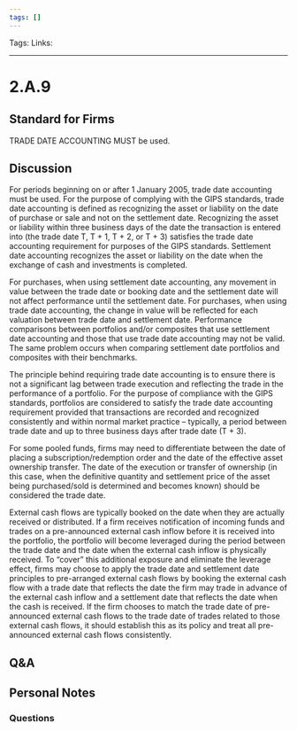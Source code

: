 ```yaml
---
tags: []
---
```

Tags: 
Links: 
___
# 2.A.9
## Standard for Firms
TRADE DATE ACCOUNTING MUST be used.
## Discussion
For periods beginning on or after 1 January 2005, trade date accounting must be used. For the purpose of complying with the GIPS standards, trade date accounting is defined as recognizing the asset or liability on the date of purchase or sale and not on the settlement date. Recognizing the asset or liability within three business days of the date the transaction is entered into (the trade date T, T + 1, T + 2, or T + 3) satisfies the trade date accounting requirement for purposes of the GIPS standards. Settlement date accounting recognizes the asset or liability on the date when the exchange of cash and investments is completed.

For purchases, when using settlement date accounting, any movement in value between the trade date or booking date and the settlement date will not affect performance until the settlement date. For purchases, when using trade date accounting, the change in value will be reflected for each valuation between trade date and settlement date. Performance comparisons between portfolios and/or composites that use settlement date accounting and those that use trade date accounting may not be valid. The same problem occurs when comparing settlement date portfolios and composites with their benchmarks.

The principle behind requiring trade date accounting is to ensure there is not a significant lag between trade execution and reflecting the trade in the performance of a portfolio. For the purpose of compliance with the GIPS standards, portfolios are considered to satisfy the trade date accounting requirement provided that transactions are recorded and recognized consistently and within normal market practice – typically, a period between trade date and up to three business days after trade date (T + 3).

For some pooled funds, firms may need to differentiate between the date of placing a subscription/redemption order and the date of the effective asset ownership transfer. The date of the execution or transfer of ownership (in this case, when the definitive quantity and settlement price of the asset being purchased/sold is determined and becomes known) should be considered the trade date.

External cash flows are typically booked on the date when they are actually received or distributed. If a firm receives notification of incoming funds and trades on a pre-announced external cash inflow before it is received into the portfolio, the portfolio will become leveraged during the period between the trade date and the date when the external cash inflow is physically received. To “cover” this additional exposure and eliminate the leverage effect, firms may choose to apply the trade date and settlement date principles to pre-arranged external cash flows by booking the external cash flow with a trade date that reflects the date the firm may trade in advance of the external cash inflow and a settlement date that reflects the date when the cash is received. If the firm chooses to match the trade date of pre-announced external cash flows to the trade date of trades related to those external cash flows, it should establish this as its policy and treat all pre-announced external cash flows consistently.
## Q&A

## Personal Notes

### Questions